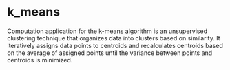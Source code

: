 # k_means
Computation application for the k-means algorithm is an unsupervised clustering technique that organizes data into clusters based on similarity. It iteratively assigns data points to centroids and recalculates centroids based on the average of assigned points until the variance between points and centroids is minimized.
